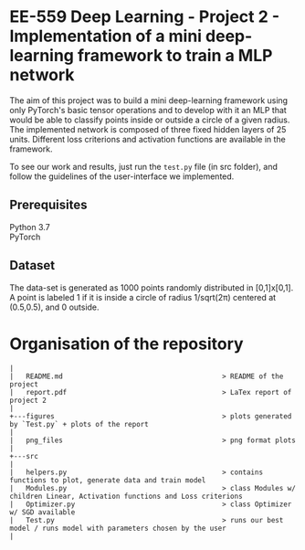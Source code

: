 # EE-559 Deep Learning - Project 2 - Implementation of a mini deep-learning framework to train a MLP network

The aim of this project was to build a mini deep-learning framework using only PyTorch's basic tensor operations and to develop with it an MLP that would be able to classify points inside or outside a circle of a given radius. The implemented network is composed of three fixed hidden layers of 25 units. Different loss criterions and activation functions are available in the framework.

To see our work and results, just run the `test.py` file (in src folder), and follow the guidelines of the user-interface we implemented.


## Prerequisites
Python 3.7 <br/>
PyTorch

## Dataset 
The data-set is generated as 1000 points randomly distributed in [0,1]x[0,1]. A point is labeled 1 if it is inside a circle of radius 1/sqrt(2π) centered at (0.5,0.5), and 0 outside.

# Organisation of the repository

```
|
|   README.md                                       > README of the project  
|   report.pdf                                      > LaTex report of project 2
|   
+---figures                                         > plots generated by `Test.py` + plots of the report
|
|   png_files                                       > png format plots
|
+---src                                           
|
|   helpers.py                                      > contains functions to plot, generate data and train model
|   Modules.py                                      > class Modules w/ children Linear, Activation functions and Loss criterions
|   Optimizer.py                                    > class Optimizer w/ SGD available 
|   Test.py                                         > runs our best model / runs model with parameters chosen by the user			                              
|
```  
